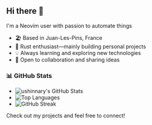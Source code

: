 ## Hi there 👋

<!--
**ushinnary/ushinnary** is a ✨ _special_ ✨ repository because its `README.md` (this file) appears on your GitHub profile.

Here are some ideas to get you started:

- 🔭 I’m currently working on ...
- 🌱 I’m currently learning ...
- 👯 I’m looking to collaborate on ...
- 🤔 I’m looking for help with ...
- 💬 Ask me about ...
- 📫 How to reach me: ...
- 😄 Pronouns: ...
- ⚡ Fun fact: ...
-->
I'm a Neovim user with passion to automate things
- 🏖️ Based in Juan-Les-Pins, France
- 🦀 Rust enthusiast—mainly building personal projects
- 💡 Always learning and exploring new technologies
- 🤝 Open to collaboration and sharing ideas


### 📊 GitHub Stats

- ![ushinnary's GitHub Stats](https://github-readme-stats.vercel.app/api?username=ushinnary&show_icons=true&theme=tokyonight)
- ![Top Languages](https://github-readme-stats.vercel.app/api/top-langs/?username=ushinnary&layout=compact&hide=html,css&theme=tokyonight)
- ![GitHub Streak](https://streak-stats.demolab.com/?user=ushinnary&theme=tokyonight)


Check out my projects and feel free to connect!
